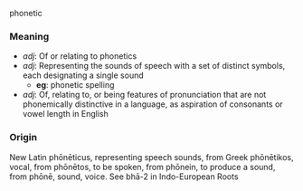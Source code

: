 phonetic
### Meaning
+ _adj_: Of or relating to phonetics
+ _adj_: Representing the sounds of speech with a set of distinct symbols, each designating a single sound
    + __eg__: phonetic spelling
+ _adj_: Of, relating to, or being features of pronunciation that are not phonemically distinctive in a language, as aspiration of consonants or vowel length in English

### Origin

New Latin phōnēticus, representing speech sounds, from Greek phōnētikos, vocal, from phōnētos, to be spoken, from phōnein, to produce a sound, from phōnē, sound, voice. See bhā-2 in Indo-European Roots
